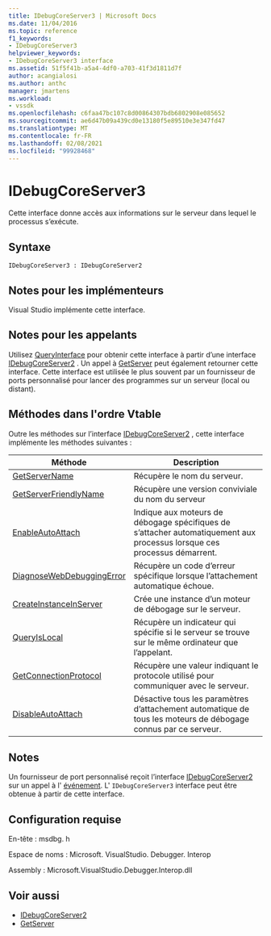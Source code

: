 ```yaml
---
title: IDebugCoreServer3 | Microsoft Docs
ms.date: 11/04/2016
ms.topic: reference
f1_keywords:
- IDebugCoreServer3
helpviewer_keywords:
- IDebugCoreServer3 interface
ms.assetid: 51f5f41b-a5a4-4df0-a703-41f3d1811d7f
author: acangialosi
ms.author: anthc
manager: jmartens
ms.workload:
- vssdk
ms.openlocfilehash: c6faa47bc107c8d00864307bdb6802908e085652
ms.sourcegitcommit: ae6d47b09a439cd0e13180f5e89510e3e347fd47
ms.translationtype: MT
ms.contentlocale: fr-FR
ms.lasthandoff: 02/08/2021
ms.locfileid: "99928468"
---
```

# <a name="idebugcoreserver3"></a>IDebugCoreServer3
Cette interface donne accès aux informations sur le serveur dans lequel le processus s’exécute.

## <a name="syntax"></a>Syntaxe

```
IDebugCoreServer3 : IDebugCoreServer2
```

## <a name="notes-for-implementers"></a>Notes pour les implémenteurs
 Visual Studio implémente cette interface.

## <a name="notes-for-callers"></a>Notes pour les appelants
 Utilisez [QueryInterface](/cpp/atl/queryinterface) pour obtenir cette interface à partir d’une interface [IDebugCoreServer2](../../../extensibility/debugger/reference/idebugcoreserver2.md) . Un appel à [GetServer](../../../extensibility/debugger/reference/idebugdefaultport2-getserver.md) peut également retourner cette interface. Cette interface est utilisée le plus souvent par un fournisseur de ports personnalisé pour lancer des programmes sur un serveur (local ou distant).

## <a name="methods-in-vtable-order"></a>Méthodes dans l'ordre Vtable
 Outre les méthodes sur l’interface [IDebugCoreServer2](../../../extensibility/debugger/reference/idebugcoreserver2.md) , cette interface implémente les méthodes suivantes :

|Méthode|Description|
|------------|-----------------|
|[GetServerName](../../../extensibility/debugger/reference/idebugcoreserver3-getservername.md)|Récupère le nom du serveur.|
|[GetServerFriendlyName](../../../extensibility/debugger/reference/idebugcoreserver3-getserverfriendlyname.md)|Récupère une version conviviale du nom du serveur|
|[EnableAutoAttach](../../../extensibility/debugger/reference/idebugcoreserver3-enableautoattach.md)|Indique aux moteurs de débogage spécifiques de s’attacher automatiquement aux processus lorsque ces processus démarrent.|
|[DiagnoseWebDebuggingError](../../../extensibility/debugger/reference/idebugcoreserver3-diagnosewebdebuggingerror.md)|Récupère un code d’erreur spécifique lorsque l’attachement automatique échoue.|
|[CreateInstanceInServer](../../../extensibility/debugger/reference/idebugcoreserver3-createinstanceinserver.md)|Crée une instance d’un moteur de débogage sur le serveur.|
|[QueryIsLocal](../../../extensibility/debugger/reference/idebugcoreserver3-queryislocal.md)|Récupère un indicateur qui spécifie si le serveur se trouve sur le même ordinateur que l’appelant.|
|[GetConnectionProtocol](../../../extensibility/debugger/reference/idebugcoreserver3-getconnectionprotocol.md)|Récupère une valeur indiquant le protocole utilisé pour communiquer avec le serveur.|
|[DisableAutoAttach](../../../extensibility/debugger/reference/idebugcoreserver3-disableautoattach.md)|Désactive tous les paramètres d’attachement automatique de tous les moteurs de débogage connus par ce serveur.|

## <a name="remarks"></a>Notes
 Un fournisseur de port personnalisé reçoit l’interface [IDebugCoreServer2](../../../extensibility/debugger/reference/idebugcoreserver2.md) sur un appel à l' [événement](../../../extensibility/debugger/reference/idebugportevents2-event.md). L' `IDebugCoreServer3` interface peut être obtenue à partir de cette interface.

## <a name="requirements"></a>Configuration requise
 En-tête : msdbg. h

 Espace de noms : Microsoft. VisualStudio. Debugger. Interop

 Assembly : Microsoft.VisualStudio.Debugger.Interop.dll

## <a name="see-also"></a>Voir aussi
- [IDebugCoreServer2](../../../extensibility/debugger/reference/idebugcoreserver2.md)
- [GetServer](../../../extensibility/debugger/reference/idebugdefaultport2-getserver.md)
